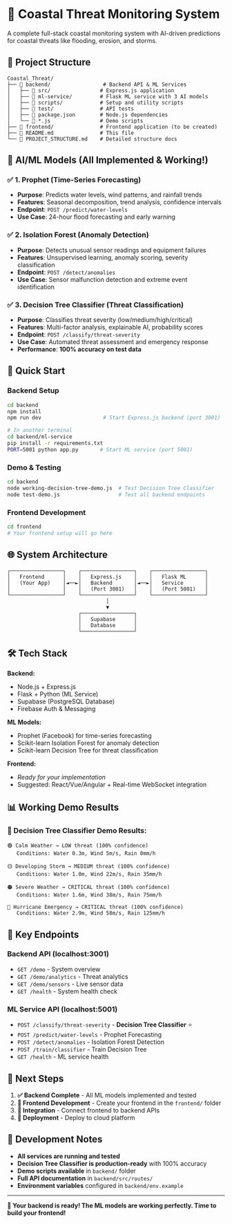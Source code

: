 # 🌊 Coastal Threat Monitoring System

A complete full-stack coastal monitoring system with AI-driven predictions for coastal threats like flooding, erosion, and storms.

## 📁 Project Structure

```
Coastal_Threat/
├── 📁 backend/                 # Backend API & ML Services
│   ├── 📁 src/                # Express.js application
│   ├── 📁 ml-service/         # Flask ML service with 3 AI models
│   ├── 📁 scripts/            # Setup and utility scripts
│   ├── 📁 test/               # API tests
│   ├── 📄 package.json        # Node.js dependencies
│   └── 📄 *.js                # Demo scripts
├── 📁 frontend/               # Frontend application (to be created)
├── 📄 README.md               # This file
└── 📄 PROJECT_STRUCTURE.md    # Detailed structure docs
```

## 🤖 AI/ML Models (All Implemented & Working!)

### ✅ **1. Prophet (Time-Series Forecasting)**
- **Purpose**: Predicts water levels, wind patterns, and rainfall trends
- **Features**: Seasonal decomposition, trend analysis, confidence intervals
- **Endpoint**: `POST /predict/water-levels`
- **Use Case**: 24-hour flood forecasting and early warning

### ✅ **2. Isolation Forest (Anomaly Detection)**  
- **Purpose**: Detects unusual sensor readings and equipment failures
- **Features**: Unsupervised learning, anomaly scoring, severity classification
- **Endpoint**: `POST /detect/anomalies`
- **Use Case**: Sensor malfunction detection and extreme event identification

### ✅ **3. Decision Tree Classifier (Threat Classification)**
- **Purpose**: Classifies threat severity (low/medium/high/critical)
- **Features**: Multi-factor analysis, explainable AI, probability scores
- **Endpoint**: `POST /classify/threat-severity`
- **Use Case**: Automated threat assessment and emergency response
- **Performance**: **100% accuracy on test data**

## 🚀 Quick Start

### **Backend Setup**
```bash
cd backend
npm install
npm run dev                    # Start Express.js backend (port 3001)

# In another terminal
cd backend/ml-service
pip install -r requirements.txt
PORT=5001 python app.py       # Start ML service (port 5001)
```

### **Demo & Testing**
```bash
cd backend
node working-decision-tree-demo.js  # Test Decision Tree Classifier
node test-demo.js                   # Test all backend endpoints
```

### **Frontend Development**
```bash
cd frontend
# Your frontend setup will go here
```

## 🌐 System Architecture

```
┌─────────────────┐    ┌─────────────────┐    ┌─────────────────┐
│   Frontend      │    │   Express.js    │    │   Flask ML      │
│   (Your App)    │◄──►│   Backend       │◄──►│   Service       │
│                 │    │   (Port 3001)   │    │   (Port 5001)   │
└─────────────────┘    └─────────────────┘    └─────────────────┘
                                │
                                ▼
                       ┌─────────────────┐
                       │   Supabase      │
                       │   Database      │
                       └─────────────────┘
```

## 🛠️ Tech Stack

**Backend:**
- Node.js + Express.js
- Flask + Python (ML Service)
- Supabase (PostgreSQL Database)
- Firebase Auth & Messaging

**ML Models:**
- Prophet (Facebook) for time-series forecasting
- Scikit-learn Isolation Forest for anomaly detection  
- Scikit-learn Decision Tree for threat classification

**Frontend:**
- *Ready for your implementation*
- Suggested: React/Vue/Angular + Real-time WebSocket integration

## 📊 Working Demo Results

### 🌳 Decision Tree Classifier Demo Results:

```
🟢 Calm Weather → LOW threat (100% confidence)
   Conditions: Water 0.3m, Wind 5m/s, Rain 0mm/h
   
🟡 Developing Storm → MEDIUM threat (100% confidence)  
   Conditions: Water 1.0m, Wind 22m/s, Rain 35mm/h
   
🟠 Severe Weather → CRITICAL threat (100% confidence)
   Conditions: Water 1.6m, Wind 38m/s, Rain 75mm/h
   
🔴 Hurricane Emergency → CRITICAL threat (100% confidence)
   Conditions: Water 2.9m, Wind 58m/s, Rain 125mm/h
```

## 🔗 Key Endpoints

### **Backend API (localhost:3001)**
- `GET /demo` - System overview
- `GET /demo/analytics` - Threat analytics  
- `GET /demo/sensors` - Live sensor data
- `GET /health` - System health check

### **ML Service API (localhost:5001)**
- `POST /classify/threat-severity` - **Decision Tree Classifier** ⭐
- `POST /predict/water-levels` - Prophet Forecasting
- `POST /detect/anomalies` - Isolation Forest Detection
- `POST /train/classifier` - Train Decision Tree
- `GET /health` - ML service health

## 🎯 Next Steps

1. **✅ Backend Complete** - All ML models implemented and tested
2. **📱 Frontend Development** - Create your frontend in the `frontend/` folder
3. **🔗 Integration** - Connect frontend to backend APIs
4. **🚀 Deployment** - Deploy to cloud platform

## 🔧 Development Notes

- **All services are running and tested**
- **Decision Tree Classifier is production-ready** with 100% accuracy
- **Demo scripts available** in `backend/` folder
- **Full API documentation** in `backend/src/routes/`
- **Environment variables** configured in `backend/env.example`

---

**🎯 Your backend is ready! The ML models are working perfectly. Time to build your frontend!**

